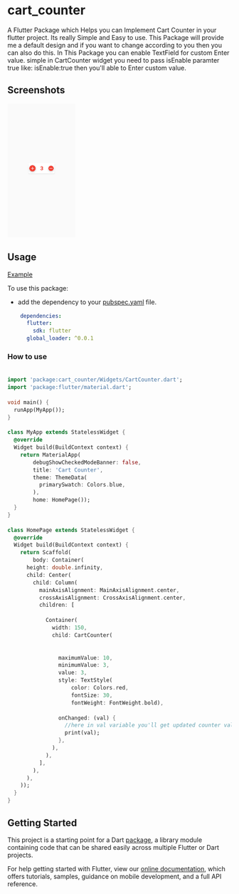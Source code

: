 # cart_counter

A Flutter Package which Helps you can Implement Cart Counter in your flutter project. Its really Simple and Easy to use. This Package will provide me a default design and if you want to change according to you then you can also do this. In This Package you can enable TextField for custom Enter value. simple in CartCounter widget you need to pass isEnable paramter true like: isEnable:true then you'll able to Enter custom value.

## Screenshots

<img src="cart_counter.jpg" height="300em" />

## Usage
[Example](hhttps://github.com/chandan123-pradhan/Global-Loader/tree/main/example/global_loader)

To use this package:

* add the dependency to your [pubspec.yaml](https://github.com/chandan123-pradhan/Global-Loader/blob/main/example/global_loader/pubspec.yaml) file.

```yaml
    dependencies:
      flutter:
        sdk: flutter
      global_loader: ^0.0.1
```

### How to use

```dart
  
import 'package:cart_counter/Widgets/CartCounter.dart';
import 'package:flutter/material.dart';

void main() {
  runApp(MyApp());
}

class MyApp extends StatelessWidget {
  @override
  Widget build(BuildContext context) {
    return MaterialApp(
        debugShowCheckedModeBanner: false,
        title: 'Cart Counter',
        theme: ThemeData(
          primarySwatch: Colors.blue,
        ),
        home: HomePage());
  }
}

class HomePage extends StatelessWidget {
  @override
  Widget build(BuildContext context) {
    return Scaffold(
        body: Container(
      height: double.infinity,
      child: Center(
        child: Column(
          mainAxisAlignment: MainAxisAlignment.center,
          crossAxisAlignment: CrossAxisAlignment.center,
          children: [
           
            Container(
              width: 150,
              child: CartCounter(
                
               
                maximumValue: 10,
                minimumValue: 3,
                value: 3,
                style: TextStyle(
                    color: Colors.red,
                    fontSize: 30,
                    fontWeight: FontWeight.bold),
               
                onChanged: (val) {
                  //here in val variable you'll get updated counter value.
                  print(val);
                },
              ),
            ),
          ],
        ),
      ),
    ));
  }
}


```

## Getting Started


This project is a starting point for a Dart
[package](https://flutter.dev/developing-packages/),
a library module containing code that can be shared easily across
multiple Flutter or Dart projects.

For help getting started with Flutter, view our 
[online documentation](https://flutter.dev/docs), which offers tutorials, 
samples, guidance on mobile development, and a full API reference.